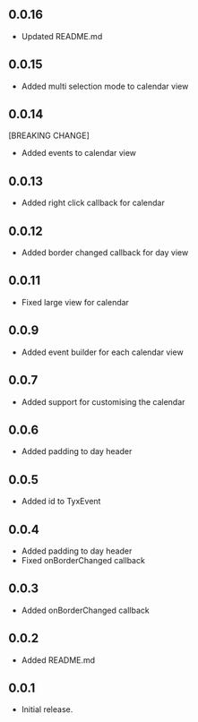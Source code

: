 
## 0.0.16
* Updated README.md

## 0.0.15
* Added multi selection mode to calendar view

## 0.0.14
[BREAKING CHANGE]
* Added events to calendar view

## 0.0.13
* Added right click callback for calendar

## 0.0.12
* Added border changed callback for day view
## 0.0.11
* Fixed large view for calendar
## 0.0.9
* Added event builder for each calendar view
## 0.0.7

* Added support for customising the calendar

## 0.0.6

* Added padding to day header

## 0.0.5

* Added id to TyxEvent

## 0.0.4

* Added padding to day header
* Fixed onBorderChanged callback

## 0.0.3

* Added onBorderChanged callback

## 0.0.2

* Added README.md

## 0.0.1

* Initial release.
